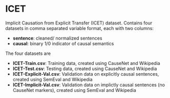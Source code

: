 # ICET
 Implicit Causation from Explicit Transfer (ICET) dataset. Contains four datasets in comma separated variable format, each with two columns:
 
 * __sentence__: cleaned/ normalized sentences
 * __causal__: binary 1/0 indicator of causal semantics

The four datasets are 

* __ICET-Train.csv__: Training data, created using CauseNet and Wikipedia
* __ICET-Test.csv__: Testing data, created using CauseNet and Wikipedia
* __ICET-Explicit-Val.csv__: Validation data on explicitly causal sentences, created using SemEval and Wikipedia
* __ICET-Implicit-Val.csv__: Validation data on implictly causal sentences (no CauseNet markers), created using SemEval and Wikipedia
